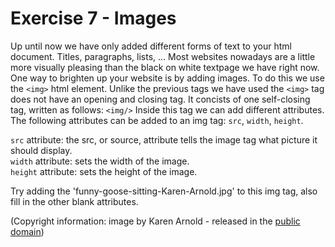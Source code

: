 # Exercise 7 - Images

Up until now we have only added different forms of text to your html document. Titles, paragraphs, lists, ...
Most websites nowadays are a little more visually pleasing than the black on white textpage we have right now.
One way to brighten up your website is by adding images. To do this we use the `<img>` html element.
Unlike the previous tags we have used the `<img>` tag does not have an opening and closing tag. It concists of one self-closing tag, written as follows:
`<img/>`
Inside this tag we can add different attributes. The following attributes can be added to an img tag: `src`, `width`, `height`.

`src` attribute: the src, or source, attribute tells the image tag what picture it should display.  
`width` attribute: sets the width of the image.  
`height` attribute: sets the height of the image.  

Try adding the 'funny-goose-sitting-Karen-Arnold.jpg' to this img tag, also fill in the other blank attributes.

(Copyright information: image by Karen Arnold - released in the [public domain](https://creativecommons.org/publicdomain/zero/1.0/))
